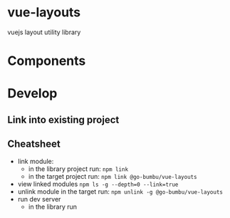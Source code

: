 # vue-layouts
vuejs layout utility library


# Components

# Develop

## Link into existing project

## Cheatsheet
* link module:
    * in the library project run: `npm link`
    * in the target project run:  `npm link @go-bumbu/vue-layouts`
* view linked modules `npm ls -g --depth=0 --link=true`
* unlink module in the target run: `npm unlink -g @go-bumbu/vue-layouts`
* run dev server
    * in the library run 

